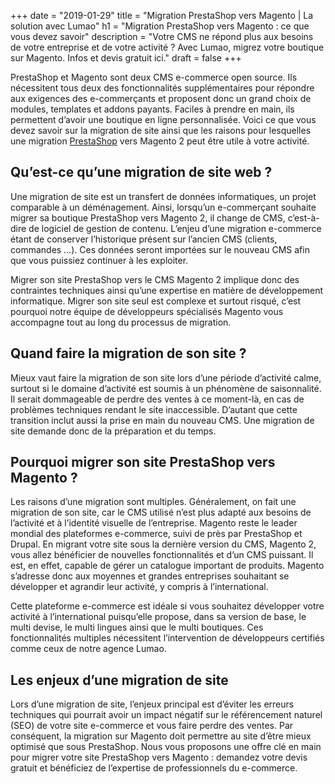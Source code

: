 +++
date = "2019-01-29"
title = "Migration PrestaShop vers Magento | La solution avec Lumao"
h1 = "Migration PrestaShop vers Magento : ce que vous devez savoir"
description = "Votre CMS ne répond plus aux besoins de votre entreprise et de votre activité ? Avec Lumao, migrez votre boutique sur Magento. Infos et devis gratuit ici."
draft = false
+++

PrestaShop et Magento sont deux CMS e-commerce open source. Ils nécessitent tous deux des fonctionnalités supplémentaires pour répondre aux exigences des e-commerçants et proposent donc un grand choix de modules, templates et addons payants. Faciles à prendre en main, ils permettent d’avoir une boutique en ligne personnalisée. Voici ce que vous devez savoir sur la migration de site ainsi que les raisons pour lesquelles une migration [PrestaShop](/ecommerce/cms/prestashop/) vers Magento 2 peut être utile à votre activité.

## Qu’est-ce qu’une migration de site web ?

Une migration de site est un transfert de données informatiques, un projet comparable à un déménagement. Ainsi, lorsqu’un e-commerçant souhaite migrer sa boutique PrestaShop vers Magento 2, il change de CMS, c’est-à-dire de logiciel de gestion de contenu. L’enjeu d’une migration e-commerce étant de conserver l’historique présent sur l’ancien CMS (clients, commandes …). Ces données seront importées sur le nouveau CMS afin que vous puissiez continuer à les exploiter.

Migrer son site PrestaShop vers le CMS Magento 2 implique donc des contraintes techniques ainsi qu’une expertise en matière de développement informatique. Migrer son site seul est complexe et surtout risqué, c’est pourquoi notre équipe de développeurs spécialisés Magento vous accompagne tout au long du processus de migration.

## Quand faire la migration de son site ?

Mieux vaut faire la migration de son site lors d’une période d’activité calme, surtout si le domaine d’activité est soumis à un phénomène de saisonnalité. Il serait dommageable de perdre des ventes à ce moment-là, en cas de problèmes techniques rendant le site inaccessible. D’autant que cette transition inclut aussi la prise en main du nouveau CMS. Une migration de site demande donc de la préparation et du temps.

## Pourquoi migrer son site PrestaShop vers Magento ?

Les raisons d’une migration sont multiples. Généralement, on fait une migration de son site, car le CMS utilisé n’est plus adapté aux besoins de l’activité et à l’identité visuelle de l’entreprise. Magento reste le leader mondial des plateformes e-commerce, suivi de près par PrestaShop et Drupal. En migrant votre site sous la dernière version du CMS, Magento 2, vous allez bénéficier de nouvelles fonctionnalités et d’un CMS puissant. Il est, en effet, capable de gérer un catalogue important de produits. Magento s’adresse donc aux moyennes et grandes entreprises souhaitant se développer et agrandir leur activité, y compris à l’international.

Cette plateforme e-commerce est idéale si vous souhaitez développer votre activité à l’international puisqu’elle propose, dans sa version de base, le multi devise, le multi lingues ainsi que le multi boutiques. Ces fonctionnalités multiples nécessitent l’intervention de développeurs certifiés comme ceux de notre agence Lumao.

## Les enjeux d’une migration de site

Lors d’une migration de site, l’enjeux principal est d’éviter les erreurs techniques qui pourrait avoir un impact négatif sur le référencement naturel (SEO) de votre site e-commerce et vous faire perdre des ventes. Par conséquent, la migration sur Magento doit permettre au site d’être mieux optimisé que sous PrestaShop. Nous vous proposons une offre clé en main pour migrer votre site PrestaShop vers Magento : demandez votre devis gratuit et bénéficiez de l’expertise de professionnels du e-commerce.